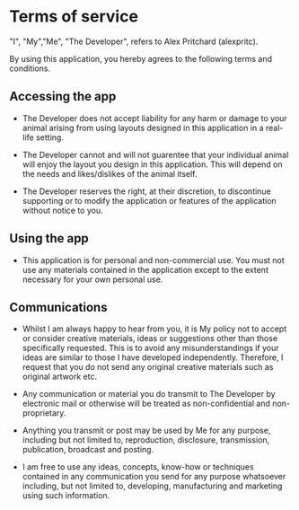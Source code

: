 # Terms of service

"I", "My","Me", "The Developer", refers to Alex Pritchard (alexpritc).

By using this application, you hereby agrees to the following terms and conditions.

## Accessing the app

 - The Developer does not accept liability for any harm or damage to your animal arising from using layouts designed in this application in a real-life setting.

 - The Developer cannot and will not guarentee that your individual animal will enjoy the layout you design in this application. This will depend on the needs and likes/dislikes of the animal itself.

 - The Developer reserves the right, at their discretion, to discontinue supporting or to modify the application or features of the application without notice to you.

## Using the app

 - This application is for personal and non-commercial use. You must not use any materials contained in the application except to the extent necessary for your own personal use.

## Communications

 - Whilst I am always happy to hear from you, it is My policy not to accept or consider creative materials, ideas or suggestions other than those specifically requested. This is to avoid any misunderstandings if your ideas are similar to those I have developed independently. Therefore, I request that you do not send any original creative materials such as original artwork etc. 
 
 - Any communication or material you do transmit to The Developer by electronic mail or otherwise will be treated as non-confidential and non-proprietary.

 - Anything you transmit or post may be used by Me for any purpose, including but not limited to, reproduction, disclosure, transmission, publication, broadcast and posting. 
 
 - I am free to use any ideas, concepts, know-how or techniques contained in any communication you send for any purpose whatsoever including, but not limited to, developing, manufacturing and marketing using such information.
